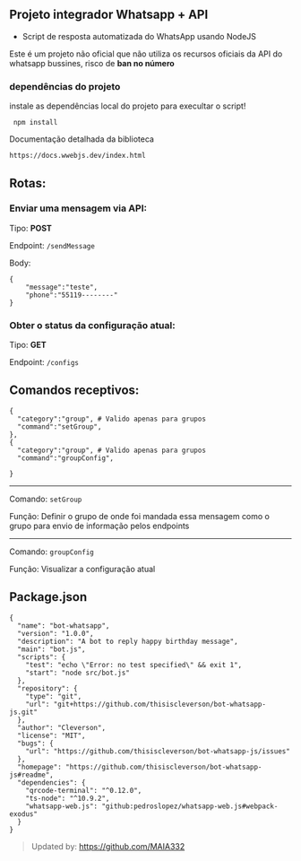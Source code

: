 ## Projeto integrador Whatsapp + API

* Script de resposta automatizada do WhatsApp usando NodeJS

Este é um projeto não oficial que não utiliza os recursos oficiais da API do whatsapp bussines, risco de **ban no número**

 ### dependências do projeto
 instale as dependências local do projeto para execultar o script!
 ```shell
  npm install
 ```

Documentação detalhada da biblioteca
 ```
 https://docs.wwebjs.dev/index.html
 ```

## Rotas: 

### Enviar uma mensagem via API:
Tipo: **POST**

Endpoint: ```/sendMessage```

Body:
```
{
    "message":"teste",
    "phone":"55119--------"
}
```
### Obter o status da configuração atual:
Tipo: **GET**

Endpoint: ```/configs```

## Comandos receptivos:

```
{
  "category":"group", # Valido apenas para grupos
  "command":"setGroup",
},
{
  "category":"group", # Valido apenas para grupos
  "command":"groupConfig",

}
```
---

Comando: ```setGroup```

Função: Definir o grupo de onde foi mandada essa mensagem como o grupo para envio de informação pelos endpoints

---

Comando: ```groupConfig```

Função: Visualizar a configuração atual

## Package.json
```
{
  "name": "bot-whatsapp",
  "version": "1.0.0",
  "description": "A bot to reply happy birthday message",
  "main": "bot.js",
  "scripts": {
    "test": "echo \"Error: no test specified\" && exit 1",
    "start": "node src/bot.js"
  },
  "repository": {
    "type": "git",
    "url": "git+https://github.com/thisiscleverson/bot-whatsapp-js.git"
  },
  "author": "Cleverson",
  "license": "MIT",
  "bugs": {
    "url": "https://github.com/thisiscleverson/bot-whatsapp-js/issues"
  },
  "homepage": "https://github.com/thisiscleverson/bot-whatsapp-js#readme",
  "dependencies": {
    "qrcode-terminal": "^0.12.0",
    "ts-node": "^10.9.2",
    "whatsapp-web.js": "github:pedroslopez/whatsapp-web.js#webpack-exodus"
  }
}
```

> Updated by: https://github.com/MAIA332
